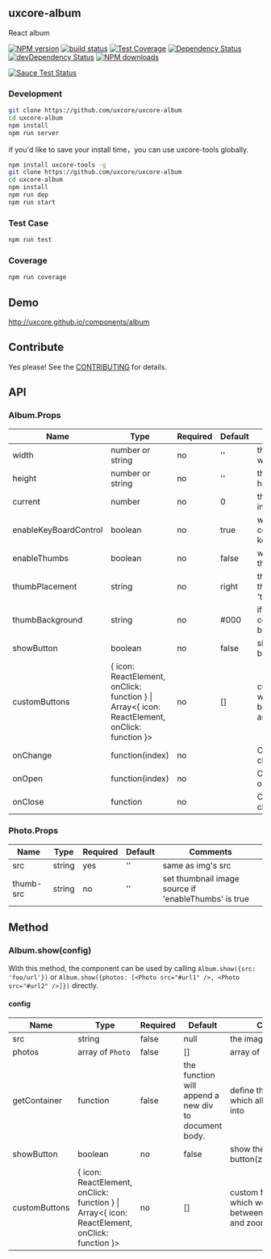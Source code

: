 ## uxcore-album

React album

[![NPM version][npm-image]][npm-url]
[![build status][travis-image]][travis-url]
[![Test Coverage][coveralls-image]][coveralls-url]
[![Dependency Status][dep-image]][dep-url]
[![devDependency Status][devdep-image]][devdep-url] 
[![NPM downloads][downloads-image]][npm-url]

[![Sauce Test Status][sauce-image]][sauce-url]

[npm-image]: http://img.shields.io/npm/v/uxcore-album.svg?style=flat-square
[npm-url]: http://npmjs.org/package/uxcore-album
[travis-image]: https://img.shields.io/travis/uxcore/uxcore-album.svg?style=flat-square
[travis-url]: https://travis-ci.org/uxcore/uxcore-album
[coveralls-image]: https://img.shields.io/coveralls/uxcore/uxcore-album.svg?style=flat-square
[coveralls-url]: https://coveralls.io/r/uxcore/uxcore-album?branch=master
[dep-image]: http://img.shields.io/david/uxcore/uxcore-album.svg?style=flat-square
[dep-url]: https://david-dm.org/uxcore/uxcore-album
[devdep-image]: http://img.shields.io/david/dev/uxcore/uxcore-album.svg?style=flat-square
[devdep-url]: https://david-dm.org/uxcore/uxcore-album#info=devDependencies
[downloads-image]: https://img.shields.io/npm/dm/uxcore-album.svg
[sauce-image]: https://saucelabs.com/browser-matrix/uxcore-album.svg
[sauce-url]: https://saucelabs.com/u/uxcore-album


### Development

```sh
git clone https://github.com/uxcore/uxcore-album
cd uxcore-album
npm install
npm run server
```

if you'd like to save your install time，you can use uxcore-tools globally.

```sh
npm install uxcore-tools -g
git clone https://github.com/uxcore/uxcore-album
cd uxcore-album
npm install
npm run dep
npm run start
```

### Test Case

```sh
npm run test
```

### Coverage

```sh
npm run coverage
```

## Demo

http://uxcore.github.io/components/album

## Contribute

Yes please! See the [CONTRIBUTING](https://github.com/uxcore/uxcore/blob/master/CONTRIBUTING.md) for details.

## API

### Album.Props

| Name | Type | Required | Default | Comments |
|---|---|---|---|---|
| width | number or string | no | '' | the default image cover's width |
| height | number or string | no | '' | the default image cover's height |
| current | number | no | 0 | the current shown photo index  |
| enableKeyBoardControl | boolean | no | true | whether the album can be controlled by the keyboard navigation |
| enableThumbs | boolean | no | false | whether the show thumbnail list|
| thumbPlacement | string | no | right | the placement of thumbnail, you can set 'top'/'right'/'bottom'/'left'/ |
| thumbBackground | string | no | #000 | if the image couldn't cover the gird, give it a background|
| showButton | boolean | no | false | show the function button(zoomIn/zoomOut) |
| customButtons | { icon: ReactElement, onClick: function } \| Array<{ icon: ReactElement, onClick: function }> | no | [] | custom function buttons which would be put between zoomIn button and zoomOut button  |
| onChange | function(index) | no | | Callback method when change |
| onOpen | function(index) |  no | | Callback method when open |
| onClose | function | no | | Callback method when close |

### Photo.Props

| Name | Type | Required | Default | Comments |
|---|---|---|---|---|
| src | string | yes | '' | same as img's src |
| thumb-src | string | no | '' | set thumbnail image source if 'enableThumbs' is true |

## Method

### Album.show(config)

 With this method, the component can be used by calling `Album.show({src: 'foo/url'})` or `Album.show({photos: [<Photo src="#url1" />, <Photo src="#url2" />]})` directly.


#### config

| Name | Type | Required | Default | Comments |
|---|---|---|---|---|
| src | string | false | null | the image src |
| photos | array of `Photo` | false | [] | array of Photo element |
| getContainer | function | false | the function will append a new div to document body. | define the container which album rendered into |
| showButton | boolean | no | false | show the function button(zoomIn/zoomOut) |
| customButtons | { icon: ReactElement, onClick: function } \| Array<{ icon: ReactElement, onClick: function }> | no | [] | custom function buttons which would be put between zoomIn button and zoomOut button  |

